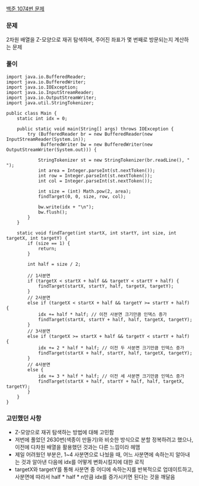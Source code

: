 [백준 1074번 문제](https://www.acmicpc.net/problem/1074)

### 문제
2차원 배열을 Z-모양으로 재귀 탐색하며, 주어진 좌표가 몇 번째로 방문되는지 계산하는 문제

### 풀이

```
import java.io.BufferedReader;
import java.io.BufferedWriter;
import java.io.IOException;
import java.io.InputStreamReader;
import java.io.OutputStreamWriter;
import java.util.StringTokenizer;

public class Main {
    static int idx = 0;

    public static void main(String[] args) throws IOException {
        try (BufferedReader br = new BufferedReader(new InputStreamReader(System.in));
             BufferedWriter bw = new BufferedWriter(new OutputStreamWriter(System.out))) {
            
            StringTokenizer st = new StringTokenizer(br.readLine(), " ");
            int area = Integer.parseInt(st.nextToken());
            int row = Integer.parseInt(st.nextToken());
            int col = Integer.parseInt(st.nextToken());

            int size = (int) Math.pow(2, area);
            findTarget(0, 0, size, row, col);
            
            bw.write(idx + "\n");
            bw.flush();
        }
    }

    static void findTarget(int startX, int startY, int size, int targetX, int targetY) {
        if (size == 1) {
            return;
        }

        int half = size / 2;

        // 1사분면
        if (targetX < startX + half && targetY < startY + half) {
            findTarget(startX, startY, half, targetX, targetY);
        }
        // 2사분면
        else if (targetX < startX + half && targetY >= startY + half) {
            idx += half * half; // 이전 사분면 크기만큼 인덱스 증가
            findTarget(startX, startY + half, half, targetX, targetY);
        }
        // 3사분면
        else if (targetX >= startX + half && targetY < startY + half) {
            idx += 2 * half * half; // 이전 두 사분면 크기만큼 인덱스 증가
            findTarget(startX + half, startY, half, targetX, targetY);
        }
        // 4사분면
        else {
            idx += 3 * half * half; // 이전 세 사분면 크기만큼 인덱스 증가
            findTarget(startX + half, startY + half, half, targetX, targetY);
        }
    }
}
```

### 고민했던 사항
- Z-모양으로 재귀 탐색하는 방법에 대해 고민함
- 저번에 풀었던 2630번(색종이 만들기)와 비슷한 방식으로 분할 정복하려고 했으나, 이전에 다차원 배열을 활용했던 것과는 다른 느낌이라 헤맴
- 제일 어려웠던 부분은, 1~4 사분면으로 나눴을 때, 어느 사분면에 속하는지 알아내는 것과 알아낸 다음에 idx를 어떻게 변화시킬지에 대한 로직
- targetX와 targetY를 통해 사분면 중 어디에 속하는지를 반복적으로 업데이트하고, 사분면에 따라서 half * half * n만큼 idx를 증가시키면 된다는 것을 깨달음

